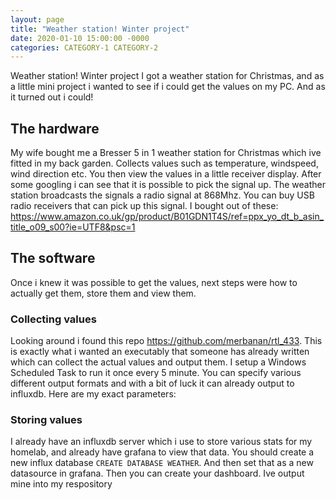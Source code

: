 ```yaml
---
layout: page
title: "Weather station! Winter project"
date: 2020-01-10 15:00:00 -0000
categories: CATEGORY-1 CATEGORY-2
---
```


Weather station! Winter project
I got a weather station for Christmas, and as a little mini project i wanted to see if i could get the values on my PC. And as it turned out i could!


## The hardware
My wife bought me a Bresser 5 in 1 weather station for Christmas which ive fitted in my back garden. Collects values such as temperature, windspeed, wind direction etc. You then view the values in a little receiver display. After some googling i can see that it is possible to pick the signal up. The weather station broadcasts the signals a radio signal at 868Mhz. You can buy USB radio receivers that can pick up this signal. I bought out of these: https://www.amazon.co.uk/gp/product/B01GDN1T4S/ref=ppx_yo_dt_b_asin_title_o09_s00?ie=UTF8&psc=1

## The software
Once i knew it was possible to get the values, next steps were how to actually get them, store them and view them.
### Collecting values
Looking around i found this repo https://github.com/merbanan/rtl_433. This is exactly what i wanted an executably that someone has already written which can collect the actual values and output them. I setup a Windows Scheduled Task to run it once every 5 minute. You can specify various different output formats and with a bit of luck it can already output to influxdb. Here are my exact parameters:

### Storing values
I already have an influxdb server which i use to store various stats for my homelab, and already have grafana to view that data. You should create a new influx database `CREATE DATABASE WEATHER`. And then set that as a new datasource in grafana. Then you can create your dashboard. Ive output mine into my respository

